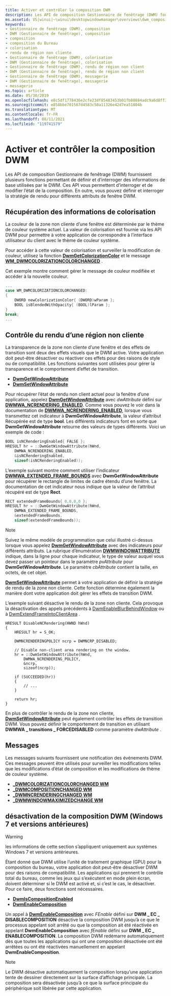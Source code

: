 ```yaml
---
title: Activer et contrôler la composition DWM
description: Les API de composition Gestionnaire de fenêtrage (DWM) fournissent plusieurs fonctions permettant de définir et d’interroger des informations de base utilisées par le DWM.
ms.assetid: VS|winui|~\winui\desktopwindowmanager\overviews\dwm_composition_ovw.htm
keywords:
- Gestionnaire de fenêtrage (DWM), composition
- DWM (Gestionnaire de fenêtrage), composition
- composition
- composition du Bureau
- colorisation
- rendu de région non cliente
- Gestionnaire de fenêtrage (DWM), colorisation
- DWM (Gestionnaire de fenêtrage), colorisation
- Gestionnaire de fenêtrage (DWM), rendu de région non client
- DWM (Gestionnaire de fenêtrage), rendu de région non client
- Gestionnaire de fenêtrage (DWM), messagerie
- DWM (Gestionnaire de fenêtrage), messagerie
- messagerie
ms.topic: article
ms.date: 05/30/2019
ms.openlocfilehash: e8c5df1778436e2cfe23df85483453b01fb80884adc9a6d8ff34955deb3e0c6c
ms.sourcegitcommit: e858bbe701567d4583c50a11326e42d7ea51804b
ms.translationtype: MT
ms.contentlocale: fr-FR
ms.lasthandoff: 08/11/2021
ms.locfileid: "119741579"
---
```

# <a name="enable-and-control-dwm-composition"></a>Activer et contrôler la composition DWM

Les API de composition Gestionnaire de fenêtrage (DWM) fournissent plusieurs fonctions permettant de définir et d’interroger des informations de base utilisées par le DWM. Ces API vous permettent d’interroger et de modifier l’état de la composition. En outre, vous pouvez définir et interroger la stratégie de rendu pour différents attributs de fenêtre DWM.

## <a name="retrieving-colorization-information"></a>Récupération des informations de colorisation

La couleur de la zone non cliente d’une fenêtre est déterminée par le thème de couleur système actuel. La valeur de colorisation est fournie via les API DWM pour permettre à votre application de correspondre à l’interface utilisateur du client avec le thème de couleur système.

Pour accéder à cette valeur de colorisation et surveiller la modification de couleur, utilisez la fonction [**DwmGetColorizationColor**](/windows/desktop/api/dwmapi/nf-dwmapi-dwmgetcolorizationcolor) et le message [**WM_DWMCOLORIZATIONCOLORCHANGED**](wm-dwmcolorizationcolorchanged.md) .

Cet exemple montre comment gérer le message de couleur modifiée et accéder à la nouvelle couleur.

```cpp
...
case WM_DWMCOLORIZATIONCOLORCHANGED:
{
    DWORD newColorizationColor{ (DWORD)wParam };
    BOOL isBlendedWithOpacity{ (BOOL)lParam };
}
break;
...
```

## <a name="controlling-non-client-region-rendering"></a>Contrôle du rendu d’une région non cliente

La transparence de la zone non cliente d’une fenêtre et des effets de transition sont deux des effets visuels que le DWM active. Votre application doit peut-être désactiver ou réactiver ces effets pour des raisons de style ou de compatibilité. Les fonctions suivantes sont utilisées pour gérer la transparence et le comportement d’effet de transition.

- [**DwmGetWindowAttribute**](/windows/desktop/api/dwmapi/nf-dwmapi-dwmgetwindowattribute)
- [**DwmSetWindowAttribute**](/windows/desktop/api/dwmapi/nf-dwmapi-dwmsetwindowattribute)

Pour récupérer l’état de rendu non client actuel pour la fenêtre d’une application, appelez [**DwmGetWindowAttribute**](/windows/desktop/api/dwmapi/nf-dwmapi-dwmgetwindowattribute) avec *dwAttribute* défini sur [**DWMWA_NCRENDERING_ENABLED**](/windows/desktop/api/dwmapi/ne-dwmapi-dwmwindowattribute). Comme vous pouvez le voir dans la documentation de [**DWMWA_NCRENDERING_ENABLED**](/windows/desktop/api/dwmapi/ne-dwmapi-dwmwindowattribute), lorsque vous transmettez cet indicateur à **DwmGetWindowAttribute**, la valeur d’attribut Récupérée est de type **bool**. Les différents indicateurs font en sorte que **DwmGetWindowAttribute** retourne des valeurs de types différents. Voici un exemple de code :

```cpp
BOOL isNCRenderingEnabled{ FALSE };
HRESULT hr = ::DwmGetWindowAttribute(hWnd,
    DWMWA_NCRENDERING_ENABLED,
    &isNCRenderingEnabled,
    sizeof(isNCRenderingEnabled));
```

L’exemple suivant montre comment utiliser l’indicateur [**DWMWA_EXTENDED_FRAME_BOUNDS**](/windows/desktop/api/dwmapi/ne-dwmapi-dwmwindowattribute) avec **DwmGetWindowAttribute** pour récupérer le rectangle de limites de cadre étendu d’une fenêtre. La documentation de cet indicateur nous indique que la valeur de l’attribut récupéré est de type **Rect**.

```cpp
RECT extendedFrameBounds{ 0,0,0,0 };
HRESULT hr = ::DwmGetWindowAttribute(hWnd,
    DWMWA_EXTENDED_FRAME_BOUNDS,
    &extendedFrameBounds,
    sizeof(extendedFrameBounds));
```

> [!NOTE]
> Suivez le même modèle de programmation que celui illustré ci-dessus lorsque vous appelez [**DwmGetWindowAttribute**](/windows/desktop/api/dwmapi/nf-dwmapi-dwmgetwindowattribute) avec des indicateurs pour différents attributs. La rubrique d’énumération [**DWMWINDOWATTRIBUTE**](/windows/desktop/api/Dwmapi/ne-dwmapi-dwmwindowattribute) indique, dans la ligne pour chaque indicateur, le type de valeur auquel vous devez passer un pointeur dans le paramètre *pvAttribute* pour **DwmGetWindowAttribute**. Le paramètre *cbAttribute* contient la taille, en octets, de cet objet.

[**DwmSetWindowAttribute**](/windows/desktop/api/dwmapi/nf-dwmapi-dwmsetwindowattribute) permet à votre application de définir la stratégie de rendu de la zone non cliente. Cette fonction détermine également la manière dont votre application doit gérer les effets de transition DWM.

L’exemple suivant désactive le rendu de la zone non cliente. Cela provoque la désactivation des appels précédents à [DwmEnableBlurBehindWindow](/windows/desktop/api/dwmapi/nf-dwmapi-dwmenableblurbehindwindow) ou à [DwmExtendFrameIntoClientArea](/windows/desktop/api/dwmapi/nf-dwmapi-dwmextendframeintoclientarea) .

```
HRESULT DisableNCRendering(HWND hWnd)
{
    HRESULT hr = S_OK;

    DWMNCRENDERINGPOLICY ncrp = DWMNCRP_DISABLED;

    // Disable non-client area rendering on the window.
    hr = ::DwmSetWindowAttribute(hWnd,
        DWMWA_NCRENDERING_POLICY,
        &ncrp,
        sizeof(ncrp));

    if (SUCCEEDED(hr))
    {
        // ...
    }

    return hr;
}
```

En plus de contrôler le rendu de la zone non cliente, [**DwmSetWindowAttribute**](/windows/desktop/api/Dwmapi/nf-dwmapi-dwmsetwindowattribute) peut également contrôler les effets de transition DWM. Vous pouvez définir le comportement de transition en utilisant **DWMWA \_ transitions \_ FORCEDISABLED** comme paramètre *dwAttribute* .

## <a name="messages"></a>Messages

Les messages suivants fournissent une notification des événements DWM. Ces messages peuvent être utilisés pour surveiller les modifications telles que les modifications d’état de composition et les modifications de thème de couleur système.

- [**\_DWMCOLORIZATIONCOLORCHANGED WM**](wm-dwmcolorizationcolorchanged.md)
- [**\_DWMCOMPOSITIONCHANGED WM**](wm-dwmcompositionchanged.md)
- [**\_DWMNCRENDERINGCHANGED WM**](wm-dwmncrenderingchanged.md)
- [**\_DWMWINDOWMAXIMIZEDCHANGE WM**](wm-dwmwindowmaximizedchange.md)

## <a name="disabling-dwm-composition-windows-7-and-earlier"></a>désactivation de la composition DWM (Windows 7 et versions antérieures)

> [!WARNING]
> les informations de cette section s’appliquent uniquement aux systèmes Windows 7 et versions antérieures.

Étant donné que DWM utilise l’unité de traitement graphique (GPU) pour la composition du bureau, votre application doit peut-être désactiver DWM pour des raisons de compatibilité. Les applications qui prennent le contrôle total du bureau, comme les jeux qui s’exécutent en mode plein écran, doivent déterminer si le DWM est activé et, si c’est le cas, le désactiver. Pour ce faire, deux fonctions sont nécessaires.

- [**DwmIsCompositionEnabled**](/windows/desktop/api/Dwmapi/nf-dwmapi-dwmiscompositionenabled)
- [**DwmEnableComposition**](/windows/desktop/api/Dwmapi/nf-dwmapi-dwmenablecomposition)

Un appel à [**DwmEnableComposition**](/windows/desktop/api/Dwmapi/nf-dwmapi-dwmenablecomposition) avec *FEnable* défini sur **DWM \_ EC \_ DISABLECOMPOSITION** désactive la composition DWM jusqu’à ce que le processus appelant soit arrêté ou que la composition ait été réactivée en appelant **DwmEnableComposition** avec *fEnable* défini sur **DWM \_ EC \_ ENABLECOMPOSITION**. La composition DWM redémarre automatiquement dès que toutes les applications qui ont une composition désactivée ont été arrêtées ou ont été réactivées manuellement en appelant **DwmEnableComposition**.

> [!NOTE]  
> Le DWM désactive automatiquement la composition lorsqu’une application tente de dessiner directement sur la surface d’affichage principale. La composition sera désactivée jusqu’à ce que la surface principale du périphérique soit libérée par cette application.
